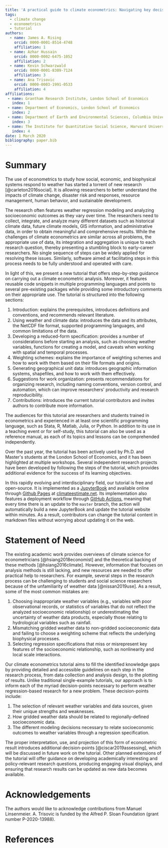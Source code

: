 ```yaml
---
title: 'A practical guide to climate econometrics: Navigating key decision points in weather and climate data analysis'
tags:
  - climate change
  - econometrics
  - tutorial
authors:
  - name: James A. Rising
    orcid: 0000-0001-8514-4748
    affiliation: 1
  - name: Azhar Hussain
    orcid: 0000-0002-6475-1052
    affiliation: 2
  - name: Kevin Schwarzwald
    orcid: 0000-0001-8309-7124
    affiliation: 3
  - name: Ana Trisovic
    orcid: 0000-0003-1991-0533
    affiliation: 4
affiliations:
 - name: Grantham Research Institute, London School of Economics
   index: 1
 - name: Department of Economics, London School of Economics
   index: 2
 - name: Department of Earth and Environmental Sciences, Columbia University
   index: 3
 - name: The Institute for Quantitative Social Science, Harvard University
   index: 4
date: 1 March 2020
bibliography: paper.bib
---
```


# Summary

The use of econometrics to study how social, economic, and biophysical systems respond to weather has started a torrent of new research [@carleton2016social]. It is allowing researchers to better understand the impacts of climate change, disaster risk and responses, resource management, human behavior, and sustainable development.

The research often features weather regression modeling and analyzing socioeconomic outcomes as they vary over time. The researchers need to collect, integrate, and analyze many different datasets such as historical climate data, future climate models, GIS information, and administrative data, in order to obtain meaningful and comprehensive results. While the challenges of climate econometrics are similar across all problems, the appropriate use of data, its integration and aggregation is unique to each research question, thereby presenting a stumbling block to early-career researchers. No single sequence of steps can be widely applied for resolving these issues. Similarly, software aimed at facilitating steps in this process needs to be fully understood and operated with care. 

In light of this, we present a new tutorial that offers step-by-step guidance on carrying out a climate econometric analysis. Moreover, it features reusable code snippets in multiple programming languages and points to several pre-existing packages while providing some introductory comments on their appropriate use. The tutorial is structured into the following sections:

1. Introduction: explains the prerequisites, introduces definitions and conventions, and recommends relevant literature.
2. Using weather and climate data: introduces the data and its attributes, the NetCDF file format, supported programming languages, and common limitations of the data.
3. Developing a reduced-form specification: provides a number of considerations before starting an analysis, such as choosing weather variables, functions for creating a model, and caveats when working with spatial and temporal processes.
4. Weighting schemes: explains the importance of weighting schemes and how to work with them based on their file formats and origins. 
5. Generating geographical unit data: introduces geographic information systems, shapefiles, and how to work with them effectively.
6. Suggestions for work organization: presents recommendations for organizing research, including naming conventions, version control, and automation, which can improve researchers' productivity and research reproducibility.
7. Contributions: introduces the current tutorial contributors and invites authors to contribute more information.

The audiences for this tutorial are researchers and students trained in econometrics and experienced in at least one scientific programming language, such as Stata, R, Matlab, Julia, or Python. In addition to its use in a teaching event or for self-study, this tutorial can also be used as a reference manual, as each of its topics and lessons can be comprehended independently.

Over the past year, the tutorial has been actively used by Ph.D. and Master's students at the London School of Economics, and it has been highlighted at multiple workshops. Several independent research projects have been developed by following the steps of the tutorial, which provides additional evidence for the success of its learning objectives.

In this rapidly evolving and interdisciplinary field, our tutorial is free and open-source. It is implemented as a [JupyterBook](https://jupyterbook.org/intro) and available online through [Github Pages](https://pages.github.com) at [climateestimate.net](https://climateestimate.net/getting-started.html). Its implementation also features a deployment workflow through [GitHub Actions](https://github.com/features/actions), meaning that every time there is an update to the `master` branch, the action will automatically build a new JupyterBook and update the tutorial website within minutes. As a result, contributors can change the tutorial content in markdown files without worrying about updating it on the web.

# Statement of Need

The existing academic work provides overviews of climate science for econometricians [@hsiang2018economist] and the theoretical backing of these methods [@hsiang2016climate]. However, information that focuses on analysis methods is still lacking, and new resources are needed to offer practical help to researchers. For example, several steps in the research process can be challenging to students and social science researchers because of the unfamiliarity of weather data [@nissan2019use]. As a result, some of the most common mistakes are: 

1. Choosing inappropriate weather variables (e.g., variables with poor observational records, or statistics of variables that do not reflect the analyzed socioeconomic relationship) or underestimating the uncertainty of weather data products, especially those relating to hydrological variables such as rainfall.
2. Mismatching gridded weather data to non-gridded socioeconomic data and failing to choose a weighting scheme that reflects the underlying biophysical processes. 
3. Selecting regression specifications that miss or misrepresent key features of the socioeconomic relationship, such as nonlinearity and local scale interactions.

Our climate econometrics tutorial aims to fill the identified knowledge gaps by providing detailed and accessible guidelines on each step in the research process, from data collection and analysis design, to the plotting of results. Unlike traditional single-example tutorials, our approach is to inform each of the myriad decision-points necessary to perform weather regression-based research for a new problem. These decision-points include:

1. The selection of relevant weather variables and data sources, given their unique strengths and weaknesses.
2. How gridded weather data should be related to regionally-defined socioeconomic data.
3. The different modeling decisions necessary to relate socioeconomic outcomes to weather variables through a regression specification.

The proper interpretation, use, and projection of this form of econometric result introduces additional decision-points [@ciscar2019assessing], which will be discussed in future work on the tutorial. Other planned extensions of the tutorial will offer guidance on developing academically interesting and policy-relevant research questions, producing engaging visual displays, and ensuring that research results can be updated as new data becomes available.

# Acknowledgements

The authors would like to acknowledge contributions from Manuel Linsenmeier. A. Trisovic is funded by the Alfred P. Sloan Foundation (grant number P-2020-13988).

# References

